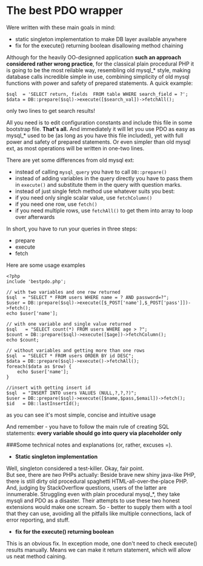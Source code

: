 The best PDO wrapper
=================

Were written with these main goals in mind:

- static singleton implementation to make DB layer available anywhere
- fix for the execute() returning boolean disallowing method chaining

Although for the heavily OO-designned application **such an approach considered rather wrong practice**, for the classical plain procedural PHP it is going to be the most reilable way, resembling old mysql_* style, making database calls incredible simple in use, combining simplicity of old mysql functions with power and safety of prepared statements. A quick example:

    $sql  = 'SELECT return, fields  FROM table WHERE search_field = ?';
    $data = DB::prepare($sql)->execute([$search_val])->fetchAll();

only two lines to get search results!

All you need is to edit configuration constants and include this file in some bootstrap file. **That's all.** And immediately it will let you use PDO as easy as mysql_* used to be (as long as you have this file included), yet with full power and safety of prepared statements. Or even simpler than old mysql ext, as most operations will be written in one-two lines.

There are yet some differences from old mysql ext:

- instead of calling `mysql_query` you have to call `DB::prepare()`
- instead of adding variables in the query directly you have to pass them in `execute()` and substitute them in the query with question marks.
- instead of just single fetch method use whatever suits you best:
 - if you need only single scalar value, use `fetchColumn()`
 - if you need one row, use `fetch()`
 - if you need multiple rows, use `fetchAll()` to get them into array to loop over afterwards

In short, you have to run your queries in three steps:

- prepare
- execute
- fetch

Here are some usage examples

    <?php
    include 'bestpdo.php';
    
    // with two variables and one row returned
    $sql  = "SELECT * FROM users WHERE name = ? AND password=?";
    $user = DB::prepare($sql)->execute([$_POST['name'],$_POST['pass']])->fetch();
    echo $user['name'];
    
    // with one variable and single value returned
    $sql   = "SELECT count(*) FROM users WHERE age > ?";
    $count = DB::prepare($sql)->execute([$age])->fetchColumn();
    echo $count;

    // without variables and getting more than one rows
    $sql  = "SELECT * FROM users ORDER BY id DESC";
    $data = DB::prepare($sql)->execute()->fetchAll();
    foreach($data as $row) {
        echo $user['name'];
    }

    //insert with getting insert id
    $sql  = "INSERT INTO users VALUES (NULL,?,?,?)";
    $user = DB::prepare($sql)->execute([$name,$pass,$email])->fetch();
    $id   = DB::lastInsertId();

as you can see it's most simple, concise and intuitive usage

And remember - you have to follow the main rule of creating SQL statements: **every variable should go into query via placeholder only**

###Some technical notes and explanations (or, rather, excuses =).

- **Static singleton implementation**

Well, singleton considered a test-killer. Okay, fair point.   
But see, there are *two* PHPs actually: Beside brave new shiny java-like PHP, there is still dirty old procedural spaghetti HTML-all-over-the-place PHP. And, judging by StackOverflow questions, users of the latter are innumerable. Struggling even with plain procedural mysql_*, they take mysqli and PDO as a disaster. Their attempts to use these two honest extensions would make one scream. So - better to supply them with a tool that they can use, avoiding all the pitfalls like multiple connections, lack of error reporting, and stuff.

- **fix for the execute() returning boolean** 

This is an obvious fix. In exception mode, one don't need to check execute() results manually. Means we can make it return statement, which will allow us neat method caining. 

